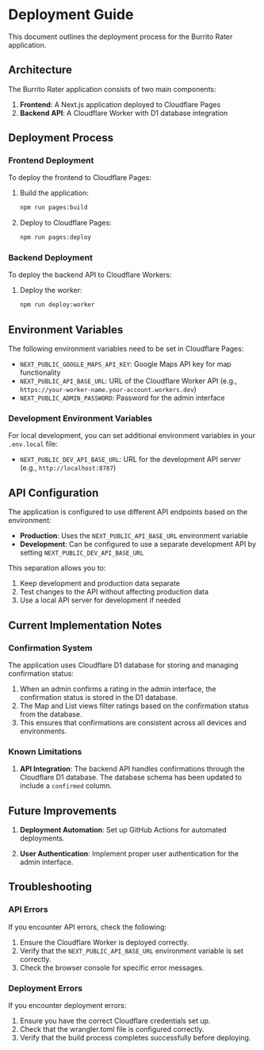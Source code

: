 # Deployment Guide

This document outlines the deployment process for the Burrito Rater application.

## Architecture

The Burrito Rater application consists of two main components:

1. **Frontend**: A Next.js application deployed to Cloudflare Pages
2. **Backend API**: A Cloudflare Worker with D1 database integration

## Deployment Process

### Frontend Deployment

To deploy the frontend to Cloudflare Pages:

1. Build the application:
   ```bash
   npm run pages:build
   ```

2. Deploy to Cloudflare Pages:
   ```bash
   npm run pages:deploy
   ```

### Backend Deployment

To deploy the backend API to Cloudflare Workers:

1. Deploy the worker:
   ```bash
   npm run deploy:worker
   ```

## Environment Variables

The following environment variables need to be set in Cloudflare Pages:

- `NEXT_PUBLIC_GOOGLE_MAPS_API_KEY`: Google Maps API key for map functionality
- `NEXT_PUBLIC_API_BASE_URL`: URL of the Cloudflare Worker API (e.g., `https://your-worker-name.your-account.workers.dev`)
- `NEXT_PUBLIC_ADMIN_PASSWORD`: Password for the admin interface

### Development Environment Variables

For local development, you can set additional environment variables in your `.env.local` file:

- `NEXT_PUBLIC_DEV_API_BASE_URL`: URL for the development API server (e.g., `http://localhost:8787`)

## API Configuration

The application is configured to use different API endpoints based on the environment:

- **Production**: Uses the `NEXT_PUBLIC_API_BASE_URL` environment variable
- **Development**: Can be configured to use a separate development API by setting `NEXT_PUBLIC_DEV_API_BASE_URL`

This separation allows you to:
1. Keep development and production data separate
2. Test changes to the API without affecting production data
3. Use a local API server for development if needed

## Current Implementation Notes

### Confirmation System

The application uses Cloudflare D1 database for storing and managing confirmation status:

1. When an admin confirms a rating in the admin interface, the confirmation status is stored in the D1 database.
2. The Map and List views filter ratings based on the confirmation status from the database.
3. This ensures that confirmations are consistent across all devices and environments.

### Known Limitations

1. **API Integration**: The backend API handles confirmations through the Cloudflare D1 database. The database schema has been updated to include a `confirmed` column.

## Future Improvements

1. **Deployment Automation**: Set up GitHub Actions for automated deployments.

2. **User Authentication**: Implement proper user authentication for the admin interface.

## Troubleshooting

### API Errors

If you encounter API errors, check the following:

1. Ensure the Cloudflare Worker is deployed correctly.
2. Verify that the `NEXT_PUBLIC_API_BASE_URL` environment variable is set correctly.
3. Check the browser console for specific error messages.

### Deployment Errors

If you encounter deployment errors:

1. Ensure you have the correct Cloudflare credentials set up.
2. Check that the wrangler.toml file is configured correctly.
3. Verify that the build process completes successfully before deploying. 